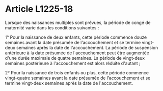 # Article L1225-18

Lorsque des naissances multiples sont prévues, la période de congé de maternité varie dans les conditions suivantes :

1° Pour la naissance de deux enfants, cette période commence douze semaines avant la date présumée de l'accouchement et se termine vingt-deux semaines après la date de l'accouchement. La période de suspension antérieure à la date présumée de l'accouchement peut être augmentée d'une durée maximale de quatre semaines. La période de vingt-deux semaines postérieure à l'accouchement est alors réduite d'autant ;

2° Pour la naissance de trois enfants ou plus, cette période commence vingt-quatre semaines avant la date présumée de l'accouchement et se termine vingt-deux semaines après la date de l'accouchement.